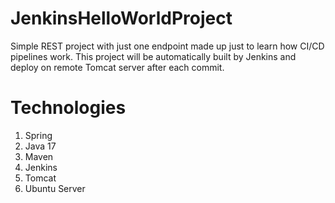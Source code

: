 # JenkinsHelloWorldProject

Simple REST project with just one endpoint made up just to learn how CI/CD pipelines work.
This project will be automatically built by Jenkins and deploy on remote Tomcat server after each commit.

# Technologies
1. Spring
2. Java 17
3. Maven
4. Jenkins
5. Tomcat
6. Ubuntu Server

